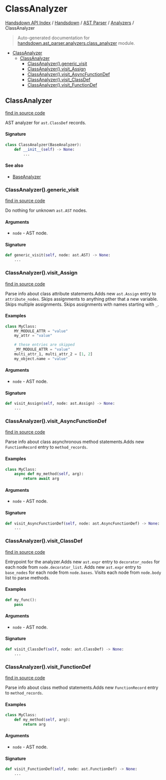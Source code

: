 # ClassAnalyzer

[Handsdown API Index](../../../README.md#handsdown-api-index) /
[Handsdown](../../index.md#handsdown) /
[AST Parser](../index.md#ast-parser) /
[Analyzers](./index.md#analyzers) /
ClassAnalyzer

> Auto-generated documentation for [handsdown.ast_parser.analyzers.class_analyzer](https://github.com/vemel/handsdown/blob/main/handsdown/ast_parser/analyzers/class_analyzer.py) module.

- [ClassAnalyzer](#classanalyzer)
  - [ClassAnalyzer](#classanalyzer-1)
    - [ClassAnalyzer().generic_visit](#classanalyzer()generic_visit)
    - [ClassAnalyzer().visit_Assign](#classanalyzer()visit_assign)
    - [ClassAnalyzer().visit_AsyncFunctionDef](#classanalyzer()visit_asyncfunctiondef)
    - [ClassAnalyzer().visit_ClassDef](#classanalyzer()visit_classdef)
    - [ClassAnalyzer().visit_FunctionDef](#classanalyzer()visit_functiondef)

## ClassAnalyzer

[find in source code](https://github.com/vemel/handsdown/blob/main/handsdown/ast_parser/analyzers/class_analyzer.py#L11)

AST analyzer for `ast.ClassDef` records.

#### Signature

```python
class ClassAnalyzer(BaseAnalyzer):
    def __init__(self) -> None:
        ...
```

#### See also

- [BaseAnalyzer](./base_analyzer.md#baseanalyzer)

### ClassAnalyzer().generic_visit

[find in source code](https://github.com/vemel/handsdown/blob/main/handsdown/ast_parser/analyzers/class_analyzer.py#L138)

Do nothing for unknown `ast.AST` nodes.

#### Arguments

- `node` - AST node.

#### Signature

```python
def generic_visit(self, node: ast.AST) -> None:
    ...
```

### ClassAnalyzer().visit_Assign

[find in source code](https://github.com/vemel/handsdown/blob/main/handsdown/ast_parser/analyzers/class_analyzer.py#L98)

Parse info about class attribute statements.Adds new `ast.Assign` entry to `attribute_nodes`.
Skips assignments to anything pther that a new variable.
Skips multiple assignments.
Skips assignments with names starting with `_`.

#### Examples

```python
class MyClass:
    MY_MODULE_ATTR = "value"
    my_attr = "value"

    # these entries are skipped
    _MY_MODULE_ATTR = "value"
    multi_attr_1, multi_attr_2 = [1, 2]
    my_object.name = "value"
```

#### Arguments

- `node` - AST node.

#### Signature

```python
def visit_Assign(self, node: ast.Assign) -> None:
    ...
```

### ClassAnalyzer().visit_AsyncFunctionDef

[find in source code](https://github.com/vemel/handsdown/blob/main/handsdown/ast_parser/analyzers/class_analyzer.py#L80)

Parse info about class asynchronous method statements.Adds new `FunctionRecord` entry to `method_records`.

#### Examples

```python
class MyClass:
    async def my_method(self, arg):
        return await arg
```

#### Arguments

- `node` - AST node.

#### Signature

```python
def visit_AsyncFunctionDef(self, node: ast.AsyncFunctionDef) -> None:
    ...
```

### ClassAnalyzer().visit_ClassDef

[find in source code](https://github.com/vemel/handsdown/blob/main/handsdown/ast_parser/analyzers/class_analyzer.py#L23)

Entrypoint for the analyzer.Adds new `ast.expr` entry to `decorator_nodes` for each node
from `node.decorator_list`.
Adds new `ast.expr` entry to `base_nodes` for each node
from `node.bases`.
Visits each node from `node.body` list to parse methods.

#### Examples

```python
def my_func():
    pass
```

#### Arguments

- `node` - AST node.

#### Signature

```python
def visit_ClassDef(self, node: ast.ClassDef) -> None:
    ...
```

### ClassAnalyzer().visit_FunctionDef

[find in source code](https://github.com/vemel/handsdown/blob/main/handsdown/ast_parser/analyzers/class_analyzer.py#L62)

Parse info about class method statements.Adds new `FunctionRecord` entry to `method_records`.

#### Examples

```python
class MyClass:
    def my_method(self, arg):
        return arg
```

#### Arguments

- `node` - AST node.

#### Signature

```python
def visit_FunctionDef(self, node: ast.FunctionDef) -> None:
    ...
```


